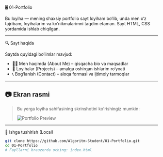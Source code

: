 🖥️ 01-Portfolio

Bu loyiha — mening shaxsiy portfolio sayt loyiham bo‘lib, unda men o‘z tajribam, loyihalarim va ko‘nikmalarimni taqdim etaman. Sayt HTML, CSS yordamida ishlab chiqilgan.

---

 🔍 Sayt haqida

Saytda quyidagi bo‘limlar mavjud:

- 🧑‍💼 Men haqimda (About Me) – qisqacha bio va maqsadlar
- 💼 Loyihalar (Projects) – amalga oshirgan ishlarim ro‘yxati
- 📞 Bog‘lanish (Contact) – aloqa formasi va ijtimoiy tarmoqlar

---

## 📷 Ekran rasmi

> Bu yerga loyiha sahifasining skrinshotini ko'rishingiz mumkin:
> 
> ![Portfolio Preview](https://rococo-jelly-a4a00c.netlify.app/)

---

🚀 Ishga tushirish (Local)

```bash
git clone https://github.com/Algoritm-Student/01-Portfolio.git
cd 01-Portfolio
# Fayllarni brauzerda oching: index.html
